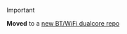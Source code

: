 

> [!IMPORTANT]
> **Moved** to a [new BT/WiFi dualcore repo](https://github.com/lukeswitz/WiFi-RemoteID/tree/main)
